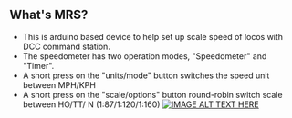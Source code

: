 What's MRS?
-------------------
* This is arduino based device to help set up scale speed of locos with DCC command station.
* The speedometer has two operation modes, "Speedometer" and "Timer".
* A short press on the "units/mode" button switches the speed unit between MPH/KPH
* A short press on the "scale/options" button round-robin switch scale between HO/TT/ N (1:87/1:120/1:160)
[![IMAGE ALT TEXT HERE](http://img.youtube.com/vi/9sQQ2SiDfrA/0.jpg)](http://www.youtube.com/watch?v=9sQQ2SiDfrA)
